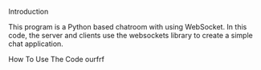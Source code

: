 Introduction

This program is a Python based chatroom with using WebSocket.
In this code, the server and clients use the websockets library to create a simple chat application. 


How To Use The Code
ourfrf
